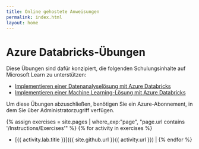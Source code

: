 ```yaml
---
title: Online gehostete Anweisungen
permalink: index.html
layout: home
---
```


# Azure Databricks-Übungen

Diese Übungen sind dafür konzipiert, die folgenden Schulungsinhalte auf Microsoft Learn zu unterstützen:

- [Implementieren einer Datenanalyselösung mit Azure Databricks](https://learn.microsoft.com/training/paths/data-engineer-azure-databricks/)
- [Implementieren einer Machine Learning-Lösung mit Azure Databricks](https://learn.microsoft.com/training/paths/build-operate-machine-learning-solutions-azure-databricks/)

Um diese Übungen abzuschließen, benötigen Sie ein Azure-Abonnement, in dem Sie über Administratorzugriff verfügen.

{% assign exercises = site.pages | where_exp:"page", "page.url contains '/Instructions/Exercises'" %} {% for activity in exercises  %}
- [{{ activity.lab.title }}]({{ site.github.url }}{{ activity.url }}) | {% endfor %}
